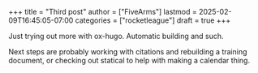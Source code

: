 +++
title = "Third post"
author = ["FiveArms"]
lastmod = 2025-02-09T16:45:05-07:00
categories = ["rocketleague"]
draft = true
+++

Just trying out more with ox-hugo. Automatic building and such.

<!--more-->

Next steps are probably working with citations and rebuilding a training document, or checking out statical to help with making a calendar thing.
